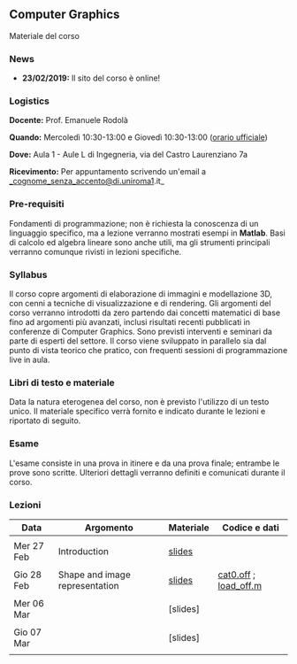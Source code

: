 ## Computer Graphics

Materiale del corso

### News

- **23/02/2019:** Il sito del corso è online!

### Logistics

**Docente:** Prof. Emanuele Rodolà

**Quando:** Mercoledì 10:30-13:00 e Giovedì 10:30-13:00 ([orario ufficiale](https://www.studiareinformatica.uniroma1.it/laurea/orario-lezioni))

**Dove:** Aula 1 - Aule L di Ingegneria, via del Castro Laurenziano 7a

**Ricevimento:** Per appuntamento scrivendo un'email a _cognome_senza_accento@di.uniroma1.it_

### Pre-requisiti

Fondamenti di programmazione; non è richiesta la conoscenza di un linguaggio specifico, ma a lezione verranno mostrati esempi in  **Matlab**. Basi di calcolo ed algebra lineare sono anche utili, ma gli strumenti principali verranno comunque rivisti in lezioni specifiche.

### Syllabus

Il corso copre argomenti di elaborazione di immagini e modellazione 3D, con cenni a tecniche di visualizzazione e di rendering. Gli argomenti del corso verranno introdotti da zero partendo dai concetti matematici di base fino ad argomenti più avanzati, inclusi risultati recenti pubblicati in conferenze di Computer Graphics. Sono previsti interventi e seminari da parte di esperti del settore. Il corso viene sviluppato in parallelo sia dal punto di vista teorico che pratico, con frequenti sessioni di programmazione live in aula.

### Libri di testo e materiale

Data la natura eterogenea del corso, non è previsto l'utilizzo di un testo unico. Il materiale specifico verrà fornito e indicato durante le lezioni e riportato di seguito.

### Esame

L'esame consiste in una prova in itinere e da una prova finale; entrambe le prove sono scritte. Ulteriori dettagli verranno definiti e comunicati durante il corso.

### Lezioni

**Data** | **Argomento** | **Materiale** | **Codice e dati**
------------ | ------------- | ------------ | ------------
| | |
Mer 27 Feb | Introduction | [slides](https://github.com/erodola/CG-s2-2019/raw/master/01_intro/01-intro.pdf) | 
| | |
Gio 28 Feb | Shape and image representation | [slides](https://github.com/erodola/CG-s2-2019/raw/master/02_repr/02-repr.pdf) | [cat0.off](https://github.com/erodola/CG-s2-2019/raw/master/02_repr/code/cat0.off) ; [load_off.m](https://github.com/erodola/CG-s2-2019/raw/master/02_repr/code/load_off.m)
| | |
Mer 06 Mar | | [slides] |
| | |
Gio 07 Mar | | [slides] | 
| | |

